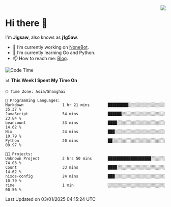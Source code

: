 <a href="#">
  <img align="right" src="https://github-readme-stats.vercel.app/api?username=j1g5awi&count_private=true&show_icons=true&title_color=80070B&text_color=B3B3B3&bg_color=212121&icon_color=80070B" />
</a>

# Hi there 👋

I'm **Jigsaw**, also knows as **j1g5aw**.

- 🔭 I’m currently working on [NoneBot](https://github.com/nonebot).
- 🌱 I’m currently learning Go and Python.
- 📫 How to reach me: [Blog](https://blog.maddestroyer.xyz/).

<!--START_SECTION:waka-->
![Code Time](http://img.shields.io/badge/Code%20Time-1%2C817%20hrs%2016%20mins-blue)

📊 **This Week I Spent My Time On** 

```text
🕑︎ Time Zone: Asia/Shanghai

💬 Programming Languages: 
Markdown                 1 hr 21 mins        █████████░░░░░░░░░░░░░░░░   35.37 % 
JavaScript               54 mins             ██████░░░░░░░░░░░░░░░░░░░   23.84 % 
beancount                33 mins             ████░░░░░░░░░░░░░░░░░░░░░   14.62 % 
Nix                      24 mins             ███░░░░░░░░░░░░░░░░░░░░░░   10.79 % 
Python                   20 mins             ██░░░░░░░░░░░░░░░░░░░░░░░   08.97 % 

🐱‍💻 Projects: 
Unknown Project          2 hrs 50 mins       ███████████████████░░░░░░   74.03 % 
Count                    33 mins             ████░░░░░░░░░░░░░░░░░░░░░   14.62 % 
nixos-config             24 mins             ███░░░░░░░░░░░░░░░░░░░░░░   10.79 % 
rime                     1 min               ░░░░░░░░░░░░░░░░░░░░░░░░░   00.56 % 
```


 Last Updated on 03/01/2025 04:15:24 UTC
<!--END_SECTION:waka-->
